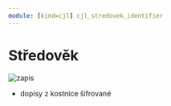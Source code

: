 ```yaml
---
module: [kind=cjl] cjl_stredovek_identifier
---
```


# Středověk
![zapis](./zapis.png)
- dopisy z kostnice šifrované
